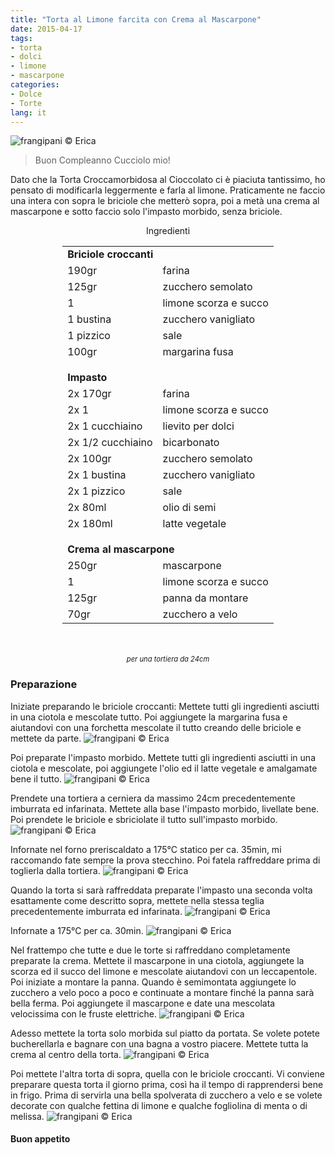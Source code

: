 ```yaml
---
title: "Torta al Limone farcita con Crema al Mascarpone"
date: 2015-04-17
tags:
- torta
- dolci
- limone
- mascarpone
categories:
- Dolce
- Torte
lang: it
---
```

![](header.jpg "frangipani © Erica")

> Buon Compleanno Cucciolo mio!

Dato che la Torta Croccamorbidosa al Cioccolato ci è piaciuta tantissimo, ho pensato di modificarla leggermente e farla al limone. Praticamente ne faccio una intera con sopra le briciole che metterò sopra, poi a metà una crema al mascarpone e sotto faccio solo l'impasto morbido, senza briciole.


<div id="wrapper" style="text-align: center">
  <div id="yourdiv" style="display: inline-block;">
    <div class="ingredients">
      <div class="ingredients-title">Ingredienti</div>
      <table>
        <tbody>
          <tr>
            <td colspan="2"><b>Briciole croccanti</b></td>
          </tr>
          <tr>
            <td>190gr</td>
            <td>farina</td>
          </tr>
          <tr>
            <td>125gr</td>
            <td>zucchero semolato</td>
          </tr>
          <tr>
            <td>1</td>
            <td>limone scorza e succo</td>
          </tr>
          <tr>
            <td>1 bustina</td>
            <td>zucchero vanigliato</td>
          </tr>
          <tr>
            <td>1 pizzico</td>
            <td>sale</td>
          </tr>
          <tr>
            <td>100gr</td>
            <td>margarina fusa</td>
          </tr>
          <tr style="height: 15px;"></tr>
          <tr>          
            <td colspan="2"><b>Impasto</b></td>
          </tr>
          <tr>
            <td>2x 170gr</td>
            <td>farina</td>
          </tr>
          <tr>
            <td>2x 1</td>
            <td>limone scorza e succo</td>
          </tr>
          <tr>
            <td>2x 1 cucchiaino</td>
            <td>lievito per dolci</td>
          </tr>
          <tr>
            <td>2x 1/2 cucchiaino</td>
            <td>bicarbonato</td>
          </tr>
          <tr>
            <td>2x 100gr</td>
            <td>zucchero semolato</td>
          </tr>
          <tr>
            <td>2x 1 bustina</td>
            <td>zucchero vanigliato</td>
          </tr>
          <tr>
            <td>2x 1 pizzico</td>
            <td>sale</td>
          </tr>
          <tr>
            <td>2x 80ml</td>
            <td>olio di semi</td>
          </tr>
          <tr>
            <td>2x 180ml</td>
            <td>latte vegetale</td>  
          </tr>
          <tr style="height: 15px;"></tr>
          <tr>          
            <td colspan="2"><b>Crema al mascarpone</b></td>
          </tr>
          <tr>
            <td>250gr</td>
            <td>mascarpone</td>
          </tr>
          <tr>
            <td>1</td>
            <td>limone scorza e succo</td>
          </tr>
          <tr>
            <td>125gr</td>
            <td>panna da montare</td>
          </tr>
          <tr>
            <td>70gr</td>
            <td>zucchero a velo</td>
          </tr>
        </tbody>
      </table>
      <br></br>
      <i class="pull-right" style="font-size: 80%;">per una tortiera da 24cm</i>
    </div>
  </div>
</div>


<h3>
  <font color="grey">
    <i class="fa fa-cogs"></i>
  </font> Preparazione
</h3>

Iniziate preparando le briciole croccanti: Mettete tutti gli ingredienti asciutti in una ciotola e mescolate tutto. Poi aggiungete la margarina fusa e aiutandovi con una forchetta mescolate il tutto creando delle briciole e mettete da parte.
![](briciole.jpg "frangipani © Erica")

Poi preparate l'impasto morbido. Mettete tutti gli ingredienti asciutti in una ciotola e mescolate, poi aggiungete l'olio ed il latte vegetale e amalgamate bene il tutto.
![](impasto.jpg "frangipani © Erica")

Prendete una tortiera a cerniera da massimo 24cm precedentemente imburrata ed infarinata. Mettete alla base l'impasto morbido, livellate bene. Poi prendete le briciole e sbriciolate il tutto sull'impasto morbido.
![](tegliasopra.jpg "frangipani © Erica")

Infornate nel forno preriscaldato a 175°C statico per ca. 35min, mi raccomando fate sempre la prova stecchino. Poi fatela raffreddare prima di toglierla dalla tortiera.
![](sfornatasopra.jpg "frangipani © Erica")

Quando la torta si sarà raffreddata preparate l'impasto una seconda volta esattamente come descritto sopra, mettete nella stessa teglia precedentemente imburrata ed infarinata.
![](tegliasotto.jpg "frangipani © Erica")

Infornate a 175°C per ca. 30min.
![](sfornatasotto.jpg "frangipani © Erica")

Nel frattempo che tutte e due le torte si raffreddano completamente preparate la crema. Mettete il mascarpone in una ciotola, aggiungete la scorza ed il succo del limone e mescolate aiutandovi con un leccapentole. Poi iniziate a montare la panna. Quando è semimontata aggiungete lo zucchero a velo poco a poco e continuate a montare finché la panna sarà bella ferma. Poi aggiungete il mascarpone e date una mescolata velocissima con le fruste elettriche.
![](crema.jpg "frangipani © Erica")

Adesso mettete la torta solo morbida sul piatto da portata. Se volete potete bucherellarla e bagnare con una bagna a vostro piacere. Mettete tutta la crema al centro della torta.
![](farcire.jpg "frangipani © Erica")

Poi mettete l'altra torta di sopra, quella con le briciole croccanti. Vi conviene preparare questa torta il giorno prima, così ha il tempo di rapprendersi bene in frigo. Prima di servirla una bella spolverata di zucchero a velo e se volete decorate con qualche fettina di limone e qualche fogliolina di menta o di melissa.
![](risultato.jpg "frangipani © Erica")

<h4>Buon appetito
  <font color="red">
    <i class="fa fa-smile-o"></i>
  </font>
</h4>
